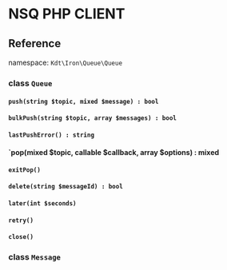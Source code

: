 # NSQ PHP CLIENT

## Reference
namespace: `Kdt\Iron\Queue\Queue`

### class `Queue`
#### `push(string $topic, mixed $message) : bool`

#### `bulkPush(string $topic, array $messages) : bool`

#### `lastPushError() : string`

#### `pop(mixed $topic, callable $callback, array $options) : mixed

#### `exitPop()`

#### `delete(string $messageId) : bool`

#### `later(int $seconds)`

#### `retry()`

#### `close()`

### class `Message`


